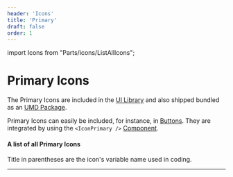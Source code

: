 ```yaml
---
header: 'Icons'
title: 'Primary'
draft: false
order: 1
---
```


import Icons from "Parts/icons/ListAllIcons";

# Primary Icons

The Primary Icons are included in the [UI Library](/uilib) and also shipped bundled as an [UMD Package](https://unpkg.com/dnb-ui-lib@latest/umd/dnb-ui-lib-icons.min.js).

Primary Icons can easily be included, for instance, in [Buttons](/uilib/components/button). They are integrated by using the `<IconPrimary />` [Component](/uilib/components/icon-primary).

#### A list of all Primary Icons

Title in parentheses are the icon's variable name used in coding.

---

<Icons type="primary" />
